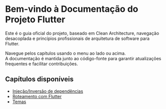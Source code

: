 # Bem-vindo à Documentação do Projeto Flutter

Este é o guia oficial do projeto, baseado em Clean Architecture, navegação desacoplada e princípios profissionais de arquitetura de software para Flutter.

Navegue pelos capítulos usando o menu ao lado ou acima.  
A documentação é mantida junto ao código-fonte para garantir atualizações frequentes e facilitar contribuições.

## Capítulos disponíveis

- [Injeção/Inversão de dependências](dependency_injection.md)
- [Roteamento com Flutter](roteamento.md)
- [Temas](themes.md)
